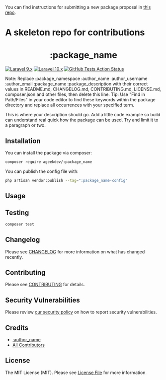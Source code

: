 You can find instructions for submitting a new package proposal in [this repo](https://github.com/ageekdev/packages).

# A skeleton repo for contributions

<h1 align="center">:package_name</h1>

[![Laravel 9.x](https://img.shields.io/badge/Laravel-9.x-red.svg?style=flat-square)](https://laravel.com/docs/9.x)
[![Laravel 10.x](https://img.shields.io/badge/Laravel-10.x-red.svg?style=flat-square)](http://laravel.com/docs/10.x)
[![GitHub Tests Action Status](https://img.shields.io/github/actions/workflow/status/ageekdev/:package_name/run-tests.yml?label=tests&style=flat-square)](https://github.com/ageekdev/:package_name/actions/workflows/run-tests.yml)

Note: Replace :package_namespace :author_name :author_username :author_email :package_name :package_description with their correct values in README.md, CHANGELOG.md, CONTRIBUTING.md, LICENSE.md, composer.json and other files, then delete this line. Tip: Use "Find in Path/Files" in your code editor to find these keywords within the package directory and replace all occurrences with your specified term.

This is where your description should go. Add a little code example so build can understand real quick how the package can be used. Try and limit it to a paragraph or two.

## Installation

You can install the package via composer:

```bash
composer require ageekdev/:package_name
```

You can publish the config file with:

```bash
php artisan vendor:publish --tag=":package_name-config"
```


## Usage


## Testing

```bash
composer test
```

## Changelog

Please see [CHANGELOG](CHANGELOG.md) for more information on what has changed recently.

## Contributing

Please see [CONTRIBUTING](.github/CONTRIBUTING.md) for details.

## Security Vulnerabilities

Please review [our security policy](../../security/policy) on how to report security vulnerabilities.

## Credits

- [:author_name](https://github.com/:author_username)
- [All Contributors](../../contributors)

## License

The MIT License (MIT). Please see [License File](LICENSE.md) for more information.
